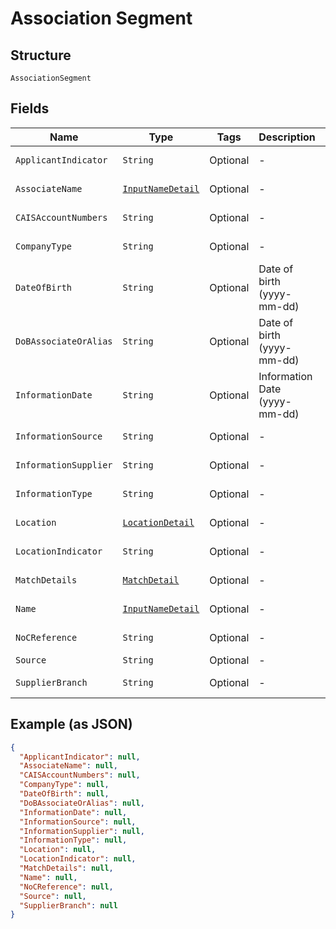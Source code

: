 
# Association Segment

## Structure

`AssociationSegment`

## Fields

| Name | Type | Tags | Description | Getter | Setter |
|  --- | --- | --- | --- | --- | --- |
| `ApplicantIndicator` | `String` | Optional | - | String getApplicantIndicator() | setApplicantIndicator(String applicantIndicator) |
| `AssociateName` | [`InputNameDetail`](../../doc/models/input-name-detail.md) | Optional | - | InputNameDetail getAssociateName() | setAssociateName(InputNameDetail associateName) |
| `CAISAccountNumbers` | `String` | Optional | - | String getCAISAccountNumbers() | setCAISAccountNumbers(String cAISAccountNumbers) |
| `CompanyType` | `String` | Optional | - | String getCompanyType() | setCompanyType(String companyType) |
| `DateOfBirth` | `String` | Optional | Date of birth (yyyy-mm-dd) | String getDateOfBirth() | setDateOfBirth(String dateOfBirth) |
| `DoBAssociateOrAlias` | `String` | Optional | Date of birth (yyyy-mm-dd) | String getDoBAssociateOrAlias() | setDoBAssociateOrAlias(String doBAssociateOrAlias) |
| `InformationDate` | `String` | Optional | Information Date (yyyy-mm-dd) | String getInformationDate() | setInformationDate(String informationDate) |
| `InformationSource` | `String` | Optional | - | String getInformationSource() | setInformationSource(String informationSource) |
| `InformationSupplier` | `String` | Optional | - | String getInformationSupplier() | setInformationSupplier(String informationSupplier) |
| `InformationType` | `String` | Optional | - | String getInformationType() | setInformationType(String informationType) |
| `Location` | [`LocationDetail`](../../doc/models/location-detail.md) | Optional | - | LocationDetail getLocation() | setLocation(LocationDetail location) |
| `LocationIndicator` | `String` | Optional | - | String getLocationIndicator() | setLocationIndicator(String locationIndicator) |
| `MatchDetails` | [`MatchDetail`](../../doc/models/match-detail.md) | Optional | - | MatchDetail getMatchDetails() | setMatchDetails(MatchDetail matchDetails) |
| `Name` | [`InputNameDetail`](../../doc/models/input-name-detail.md) | Optional | - | InputNameDetail getName() | setName(InputNameDetail name) |
| `NoCReference` | `String` | Optional | - | String getNoCReference() | setNoCReference(String noCReference) |
| `Source` | `String` | Optional | - | String getSource() | setSource(String source) |
| `SupplierBranch` | `String` | Optional | - | String getSupplierBranch() | setSupplierBranch(String supplierBranch) |

## Example (as JSON)

```json
{
  "ApplicantIndicator": null,
  "AssociateName": null,
  "CAISAccountNumbers": null,
  "CompanyType": null,
  "DateOfBirth": null,
  "DoBAssociateOrAlias": null,
  "InformationDate": null,
  "InformationSource": null,
  "InformationSupplier": null,
  "InformationType": null,
  "Location": null,
  "LocationIndicator": null,
  "MatchDetails": null,
  "Name": null,
  "NoCReference": null,
  "Source": null,
  "SupplierBranch": null
}
```

